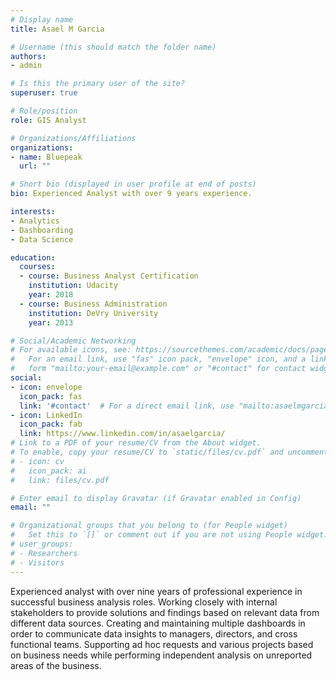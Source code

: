 ```yaml
---
# Display name
title: Asael M Garcia

# Username (this should match the folder name)
authors:
- admin

# Is this the primary user of the site?
superuser: true

# Role/position
role: GIS Analyst

# Organizations/Affiliations
organizations:
- name: Bluepeak
  url: ""

# Short bio (displayed in user profile at end of posts)
bio: Experienced Analyst with over 9 years experience.

interests:
- Analytics
- Dashboarding
- Data Science

education:
  courses:
  - course: Business Analyst Certification
    institution: Udacity
    year: 2018
  - course: Business Administration
    institution: DeVry University
    year: 2013

# Social/Academic Networking
# For available icons, see: https://sourcethemes.com/academic/docs/page-builder/#icons
#   For an email link, use "fas" icon pack, "envelope" icon, and a link in the
#   form "mailto:your-email@example.com" or "#contact" for contact widget.
social:
- icon: envelope
  icon_pack: fas
  link: '#contact'  # For a direct email link, use "mailto:asaelmgarcia@outlook.com".
- icon: LinkedIn
  icon_pack: fab
  link: https://www.linkedin.com/in/asaelgarcia/
# Link to a PDF of your resume/CV from the About widget.
# To enable, copy your resume/CV to `static/files/cv.pdf` and uncomment the lines below.
# - icon: cv
#   icon_pack: ai
#   link: files/cv.pdf

# Enter email to display Gravatar (if Gravatar enabled in Config)
email: ""

# Organizational groups that you belong to (for People widget)
#   Set this to `[]` or comment out if you are not using People widget.
# user_groups:
# - Researchers
# - Visitors
---
```


Experienced analyst with over nine years of professional experience in successful business analysis roles. Working closely with internal stakeholders to provide solutions and findings based on relevant data from different data sources. Creating and maintaining multiple dashboards in order to communicate data insights to managers, directors, and cross functional teams. Supporting ad hoc requests and various projects based on business needs while performing independent analysis on unreported areas of the business.

